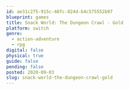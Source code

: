 ```yaml
---
id: ae31c275-915c-48fc-824d-b4c575552b97
blueprint: games
title: Snack World: The Dungeon Crawl - Gold
platform: switch
genre:
  - action-adventure
  - rpg
digital: false
physical: true
guide: false
pending: false
posted: 2020-09-03
slug: snack-world-the-dungeon-crawl-gold
---
```

